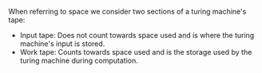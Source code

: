 When referring to space we consider two sections of a turing machine's tape:
* Input tape: Does not count towards space used and is where the turing machine's input is stored.
* Work tape: Counts towards space used and is the storage used by the turing machine during computation.